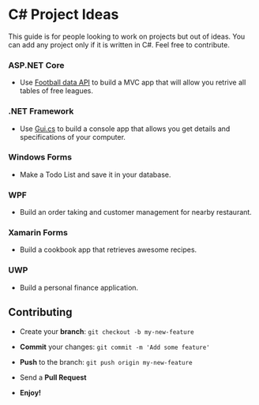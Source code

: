 # C# Project Ideas
This guide is for people looking to work on projects but out of ideas. You can add any project only if it is written in C#. Feel free to contribute.

### ASP.NET Core
* Use [Football data API](https://www.football-data.org/index) to build a MVC app that will allow you retrive all tables of free leagues.

### .NET Framework
* Use [Gui.cs](https://github.com/migueldeicaza/gui.cs) to build a console app that allows you get details and specifications of your computer.

### Windows Forms
* Make a Todo List and save it in your database.

### WPF
* Build an order taking and customer management for nearby restaurant.

### Xamarin Forms
* Build a cookbook app that retrieves awesome recipes.

### UWP
* Build a personal finance application.

## Contributing

*  Create your **branch**: `git checkout -b my-new-feature`

*  **Commit** your changes: `git commit -m 'Add some feature'`

*  **Push** to the branch: `git push origin my-new-feature`

*  Send a **Pull Request**

*  **Enjoy!**
